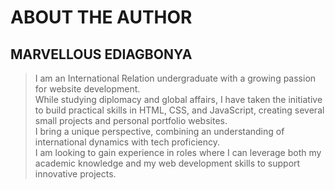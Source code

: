 # ABOUT THE AUTHOR
## MARVELLOUS EDIAGBONYA

> I am  an International Relation undergraduate with a growing passion for website development.  
While studying diplomacy and global affairs, I have taken the initiative to build practical skills in HTML, CSS, and JavaScript, creating several small projects and personal portfolio  websites.  
I bring a unique perspective, combining an understanding of international dynamics with tech proficiency.  
I am looking to gain experience in roles where I can leverage both my academic knowledge and my web development skills to support innovative projects.
